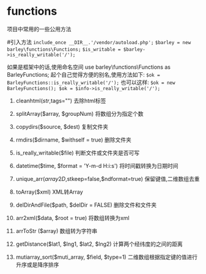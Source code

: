 # functions
项目中常用的一些公用方法

#引入方法
`include_once __DIR__.'/vendor/autoload.php';`
`$barley = new barley\functions\Functions;`
`$is_writable = $barley->is_really_writable('/');`

如果是框架中的话,使用命名空间
use barley\functions\Functions as BarleyFunctions;
起个自己觉得方便的别名,使用方法如下:
`$ok = BarleyFunctions::is_really_writable('/');`
也可以这样:
`$ok = new BarleyFunctions();
 $ok = $info->is_really_writable('/');`

1. cleanhtml($str,$tags="")
        去除html标签                        

2. splitArray($array, $groupNum)                                   将数组分为指定个数

3. copydirs($source, $dest)                                        复制文件夹

4. rmdirs($dirname, $withself = true)                              删除文件夹

5. is_really_writable($file)                                       判断文件或文件夹是否可写

6. datetime($time, $format = 'Y-m-d H:i:s')                        将时间戳转换为日期时间

7. unique_arr($array2D,$stkeep=false,$ndformat=true)               保留键值,二维数组去重               

8. toArray($xml)                                                   XML转Array

9. delDirAndFile($path, $delDir = FALSE)                           删除文件和文件夹

10. arr2xml($data, $root = true)                                   将数组转换为xml

11. arrToStr ($array)                                              数组转为字符串

12. getDistance($lat1, $lng1, $lat2, $lng2)                        计算两个经纬度的之间的距离

13. mutiarray_sort($muti_array, $field, $type=1)                   二维数组根据指定键的值进行升序或是降序排序
